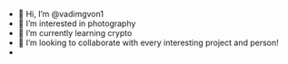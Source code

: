 - 👋 Hi, I’m @vadimgvon1
- 👀 I’m interested in photography
- 🌱 I’m currently learning crypto
- 💞️ I’m looking to collaborate with every interesting project and person!
-
<!---
vadimgvon1/vadimgvon1 is a ✨ special ✨ repository because its `README.md` (this file) appears on your GitHub profile.
You can click the Preview link to take a look at your changes.
--->
